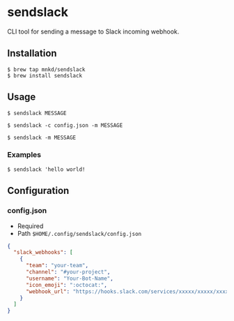 # sendslack
CLI tool for sending a message to Slack incoming webhook.

## Installation

```
$ brew tap mnkd/sendslack
$ brew install sendslack
```

## Usage
```
$ sendslack MESSAGE
```

```
$ sendslack -c config.json -m MESSAGE
```

```
$ sendslack -m MESSAGE
```

### Examples

```
$ sendslack 'hello world!
```

## Configuration

### config.json
* Required
* Path `$HOME/.config/sendslack/config.json`

```json
{
  "slack_webhooks": [
    {
      "team": "your-team",
      "channel": "#your-project",
      "username": "Your-Bot-Name",
      "icon_emoji": ":octocat:",
      "webhook_url": "https://hooks.slack.com/services/xxxxx/xxxxx/xxxxxx"
    }
  ]
}
```
